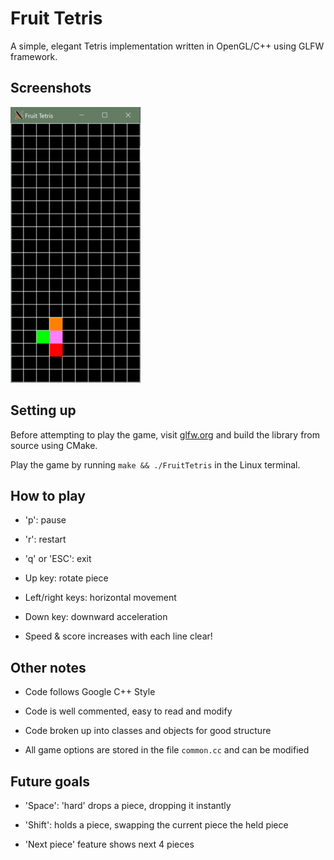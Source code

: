 # Fruit Tetris

A simple, elegant Tetris implementation written in OpenGL/C++ using GLFW framework.

## Screenshots

![Alt text](screenshots/1.png?raw=true "Screenshot 1")

## Setting up

Before attempting to play the game, visit [glfw.org](https://www.glfw.org/) and build the library from source using CMake.

Play the game by running ```make && ./FruitTetris``` in the Linux terminal.

## How to play

- 'p': pause

- 'r': restart

- 'q' or 'ESC': exit

- Up key: rotate piece

- Left/right keys: horizontal movement

- Down key: downward acceleration

- Speed & score increases with each line clear!

## Other notes

- Code follows Google C++ Style

- Code is well commented, easy to read and modify

- Code broken up into classes and objects for good structure

- All game options are stored in the file ```common.cc``` and can be modified

## Future goals

- 'Space': 'hard' drops a piece, dropping it instantly

- 'Shift': holds a piece, swapping the current piece the held piece

- 'Next piece' feature shows next 4 pieces
